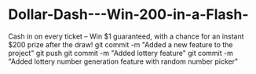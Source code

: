 # Dollar-Dash---Win-200-in-a-Flash-
Cash in on every ticket – Win $1 guaranteed, with a chance for an instant $200 prize after the draw!
git commit -m "Added a new feature to the project"
git push
git commit -m "Added lottery feature"
git commit -m "Added lottery number generation feature with random number picker"
